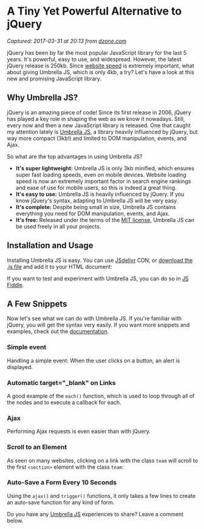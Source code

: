 # A Tiny Yet Powerful Alternative to jQuery

_Captured: 2017-03-31 at 20:13 from [dzone.com](https://dzone.com/articles/a-tiny-yet-powerful-alternative-to-jquery?edition=286955&utm_source=Daily%20Digest&utm_medium=email&utm_campaign=dd%202017-03-31)_

jQuery has been by far the most popular JavaScript library for the last 5 years. It's powerful, easy to use, and widespread. However, the latest jQuery release is 250kb. Since [website speed](http://www.catswhocode.com/blog/make-wordpress-faster) is extremely important, what about giving Umbrella JS, which is only 4kb, a try? Let's have a look at this new and promising JavaScript library.

## Why Umbrella JS?

jQuery is an amazing piece of code! Since its first release in 2006, jQuery has played a key role in shaping the web as we know it nowadays. Still, every now and then a new JavaScript library is released. One that caught my attention lately is [Umbrella JS](http://umbrellajs.com), a library heavily influenced by jQuery, but way more compact (3kb!) and limited to DOM manipulation, events, and Ajax.

So what are the top advantages in using Umbrella JS?

  * **It's super lightweight:** Umbrella JS is only 3kb minified, which ensures super fast loading speeds, even on mobile devices. Website loading speed is now an extremely important factor in search engine rankings and ease of use for mobile users, so this is indeed a great thing.
  * **It's easy to use:** Umbrella JS is heavily influenced by jQuery. If you know jQuery's syntax, adapting to Umbrella JS will be very easy.
  * **It's complete:** Despite being small in size, Umbrella JS contains everything you need for DOM manipulation, events, and Ajax.
  * **It's free:** Released under the terms of the [MIT license](https://github.com/franciscop/umbrella/blob/master/LICENSE), Umbrella JS can be used freely in all your projects.

## Installation and Usage

Installing Umbrella JS is easy. You can use [JSdelivr](http://www.jsdelivr.com/projects/umbrella) CDN, or [download the .js file](https://raw.githubusercontent.com/franciscop/umbrella/master/umbrella.min.js) and add it to your HTML document:

If you want to test and experiment with Umbrella JS, you can do so in [JS Fiddle](https://jsfiddle.net/franciscop/mwpcqddj/).

## A Few Snippets

Now let's see what we can do with Umbrella JS. If you're familiar with jQuery, you will get the syntax very easily. If you want more snippets and examples, check out the [documentation](https://umbrellajs.com/documentation).

### Simple event

Handling a simple event: When the user clicks on a button, an alert is displayed.

### Automatic target="_blank" on Links

A good example of the `each()` function, which is used to loop through all of the nodes and to execute a callback for each.

### Ajax

Performing Ajax requests is even easier than with jQuery.

### Scroll to an Element

As seen on many websites, clicking on a link with the class `team` will scroll to the first `<section>` element with the class `team`:

### Auto-Save a Form Every 10 Seconds

Using the `ajax()` and `trigger()` functions, it only takes a few lines to create an auto-save function for any kind of form.

Do you have any [Umbrella JS](https://umbrellajs.com) experiences to share? Leave a comment below.
